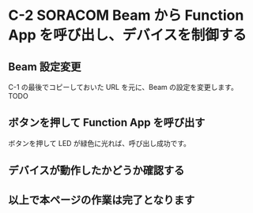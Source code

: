 # C-2 SORACOM Beam から Function App を呼び出し、デバイスを制御する

## Beam 設定変更
C-1 の最後でコピーしておいた URL を元に、Beam の設定を変更します。 TODO

## ボタンを押して Function App を呼び出す

ボタンを押して LED が緑色に光れば、呼び出し成功です。

## デバイスが動作したかどうか確認する

## 以上で本ページの作業は完了となります